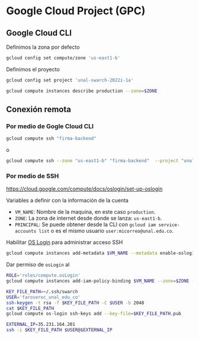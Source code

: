 # Google Cloud Project (GPC)
## Google Cloud CLI
Definimos la zona por defecto
```bash
gcloud config set compute/zone 'us-east1-b'
```

Definimos el proyecto
```bash
gcloud config set project 'unal-swarch-2022i-1a'
```

```bash
gcloud compute instances describe production --zone=$ZONE
```
## Conexión remota
### Por medio de Gogle Cloud CLI
```bash
gcloud compute ssh "firma-backend"
```
o
```bash
gcloud compute ssh --zone "us-east1-b" "firma-backend"  --project "unal-swarch-2022i-1a"
```
### Por medio de SSH
https://cloud.google.com/compute/docs/oslogin/set-up-oslogin

Variables a definir con la información de la cuenta 
* `VM_NAME`: Nombre de la maquina, en este caso `production`.
* `ZONE`: La zona de internet desde donde se lanza: `us-east1-b`.
* `PRINCIPAL`: Se puede obtener desde la CLI con `gcloud iam service-accounts list` o es el mismo usuario `user:micorreo@unal.edu.co`.

Habilitar [OS Login](https://cloud.google.com/compute/docs/oslogin) para administrar acceso SSH
```bash
gcloud compute instances add-metadata $VM_NAME --metadata enable-oslogin=TRUE --zone=$ZONE
```

Dar permiso de `osLogin` al 
```bash
ROLE='roles/compute.osLogin'
gcloud compute instances add-iam-policy-binding $VM_NAME --zone=$ZONE --member=$PRINCIPAL --role=$ROLE
```

```bash
KEY_FILE_PATH=~/.ssh/swarch
USER='faroseroc_unal_edu_co'
ssh-keygen -t rsa -f $KEY_FILE_PATH -C $USER -b 2048
cat $KEY_FILE_PATH 
gcloud compute os-login ssh-keys add --key-file=$KEY_FILE_PATH.pub
```

```bash
EXTERNAL_IP=35.231.164.201
ssh -i $KEY_FILE_PATH $USER@$EXTERNAL_IP
```